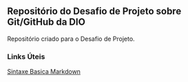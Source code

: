 ## Repositório do Desafio de Projeto sobre Git/GitHub da DIO
Repositório criado para o Desafio de Projeto.

### Links Úteis
[Sintaxe Basica Markdown](https://markdownguide.org/basic-syntax/)
